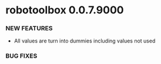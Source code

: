 robotoolbox 0.0.7.9000
======================

### NEW FEATURES
-  All values are turn into dummies including values not used
### BUG FIXES
